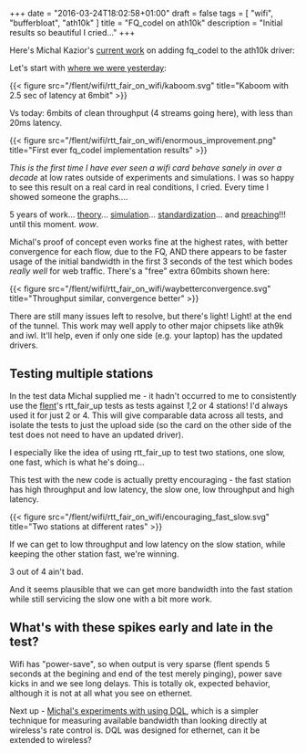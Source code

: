 +++
date = "2016-03-24T18:02:58+01:00"
draft = false
tags = [ "wifi", "bufferbloat", "ath10k" ]
title = "FQ_codel on ath10k"
description = "Initial results so beautiful I cried..."
+++

Here's Michal Kazior's [current work](https://github.com/kazikcz/linux/tree/fqmac-rfc-v2) on
adding fq_codel to the ath10k driver:

Let's start with [where we were yesterday](/post/rtt_fair_on_wifi):

{{< figure src="/flent/wifi/rtt_fair_on_wifi/kaboom.svg" title="Kaboom with 2.5 sec of latency at 6mbit" >}}

Vs today: 6mbits of clean throughput (4 streams going here), with less than 20ms latency.

{{< figure src="/flent/wifi/rtt_fair_on_wifi/enormous_improvement.png" title="First ever fq_codel implementation results" >}}

*This is the first time I have ever seen a wifi card behave
sanely in over a decade* at low rates outside of experiments and
simulations. I was so happy to see this result on a real card in real
conditions, I cried. Every time I showed someone the
graphs....

5 years of work...
[theory](https://datatracker.ietf.org/doc/draft-ietf-aqm-codel/?include_text=1)...
[simulation](https://www.nsnam.org/wiki/AQM_enhancements)...
[standardization](https://tools.ietf.org/html/draft-ietf-aqm-fq-codel-06/?include_text=1)...
and [preaching](/tags/talks)!!!  until this moment. *wow*.

Michal's proof of concept even works fine at the highest rates, with better
convergence for each flow, due to the FQ, AND there appears to be faster
usage of the initial bandwidth in the first 3 seconds of the test which
bodes *really well* for web traffic. There's a "free" extra 60mbits
shown here:

{{< figure src="/flent/wifi/rtt_fair_on_wifi/waybetterconvergence.svg" title="Throughput similar, convergence better" >}}

There are still many issues left to resolve, but there's light! Light!
at the end of the tunnel. This work may well apply to other major
chipsets like ath9k and iwl. It'll help, even if only one side (e.g.
your laptop) has the updated drivers.

## Testing multiple stations

In the test data Michal supplied me - it hadn't occurred to me to
consistently use the [flent](https://flent.org)'s rtt_fair_up tests as
tests against *1*,2 or 4 stations! I'd always used it for just 2 or 4.
This will give comparable data across all tests, and isolate the tests
to just the upload side (so the card on the other side of the test does
not need to have an updated driver).

I especially like the idea of using rtt_fair_up to test two stations,
one slow, one fast, which is what he's doing...

This test with the new code is actually pretty encouraging - the fast
station has high throughput and low latency, the slow one, low
throughput and high latency.

{{< figure src="/flent/wifi/rtt_fair_on_wifi/encouraging_fast_slow.svg"
title="Two stations at different rates" >}}

If we can get to low throughput and low latency on the slow station,
while keeping the other station fast, we're winning.

3 out of 4 ain't bad.

And it seems plausible that we can get more bandwidth into the fast
station while still servicing the slow one with a bit more work.

## What's with these spikes early and late in the test?

Wifi has "power-save", so when output is very sparse (flent spends 5
seconds at the begining and end of the test merely pinging), power save
kicks in and we see long delays. This is totally ok, expected behavior,
although it is not at all what you see on ethernet.

Next up - [Michal's experiments with using DQL](/post/dql_on_wifi),
which is a simpler technique for measuring available bandwidth than
looking directly at wireless's rate control is. DQL was designed for
ethernet, can it be extended to wireless?
